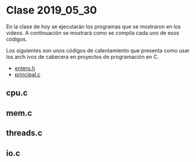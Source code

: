 # Clase 2019_05_30

En la clase de hoy se ejecutarán los programas que se mostraron en los videos. A continuación se mostrará como se compila cada uno de esos códigos.

Los siguientes son unos códigos de calentamiento que presenta como usar los arch
ivos de cabecera en proyectos de programación en C.

* [entero.h](entero.h)                                                          
* [principal.c](principal.c)    

## cpu.c

## mem.c

## threads.c

## io.c


